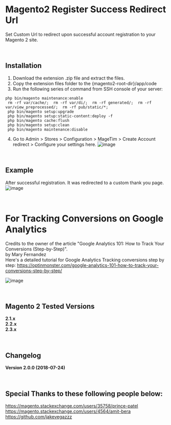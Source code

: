 # Magento2 Register Success Redirect Url
  Set Custom Url to redirect upon successful account registration to your Magento 2 site. 
  

</br>

## Installation
1. Download the extension .zip file and extract the files.
2. Copy the extension files folder to the {magento2-root-dir}/app/code
3. Run the following series of command from SSH console of your server:
```
php bin/magento maintenance:enable
 rm -rf var/cache/;  rm -rf var/di/;  rm -rf generated/;  rm -rf var/view_preprocessed/;  rm -rf pub/static/*;
 php bin/magento setup:upgrade
 php bin/magento setup:static-content:deploy -f
 php bin/magento cache:flush
 php bin/magento setup:clean
 php bin/magento maintenance:disable
```
4. Go to Admin > Stores > Configuration > MageTim > Create Account redirect > Configure your settings here. 
![image](https://user-images.githubusercontent.com/14094984/43121532-aa3ab4e2-8f50-11e8-914c-e1c249279760.png)

</br>

## Example
After successful registration. It was redirected to a custom thank you page.
![image](https://user-images.githubusercontent.com/14094984/43122968-6641f41c-8f55-11e8-96d4-9c6fc8277be8.png)

</br>

# For Tracking Conversions on Google Analytics
Credits to the owner of the article "Google Analytics 101: How to Track Your Conversions (Step-by-Step)". </br>
by Mary Fernandez
</br>
Here's a detailed tutorial for Google Analytics Tracking conversions step by step: 
https://optinmonster.com/google-analytics-101-how-to-track-your-conversions-step-by-step/

![image](https://user-images.githubusercontent.com/14094984/43121449-676c786c-8f50-11e8-8a74-60ac892e6ba2.png)

</br>

## Magento 2 Tested Versions
**2.1.x** <br/>
**2.2.x** <br/>
**2.3.x**

</br>

## Changelog
**Version 2.0.0 (2018-07-24)**

</br>

## Special Thanks to these following people below:</br>
https://magento.stackexchange.com/users/35758/prince-patel <br/>
https://magento.stackexchange.com/users/4564/amit-bera</br>
https://github.com/jakevegazzz
